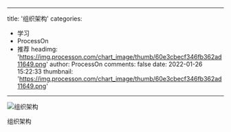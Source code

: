 
---
title: '组织架构'
categories: 
 - 学习
 - ProcessOn
 - 推荐
headimg: 'https://img.processon.com/chart_image/thumb/60e3cbecf346fb362ad11649.png'
author: ProcessOn
comments: false
date: 2022-01-26 15:22:33
thumbnail: 'https://img.processon.com/chart_image/thumb/60e3cbecf346fb362ad11649.png'
---

<div>   
<img class="thumb" alt="组织架构" src="https://img.processon.com/chart_image/thumb/60e3cbecf346fb362ad11649.png" referrerpolicy="no-referrer">
<p>组织架构</p>  
</div>
            